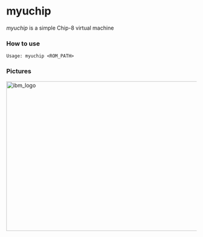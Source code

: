 # **myuchip**
  *myuchip* is a simple Chip-8 virtual machine

### How to use
  `Usage: myuchip <ROM_PATH>`

### Pictures
  <img width="624" height="396" alt="ibm_logo" src="https://github.com/user-attachments/assets/5ebd6c5a-b50c-43f8-9984-6a73b47a479b" />
